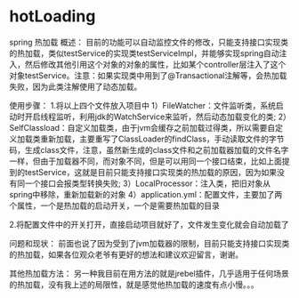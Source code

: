 # hotLoading
spring  热加载 
概述：
  目前的功能可以自动监控文件的修改，只能支持接口实现类的热加载，类似testService的实现类testServiceImpl，并能够实现spring自动注入，然后修改其他引用这个对象的对象的属性，比如某个controller层注入了这个对象testService。注意：如果实现类中用到了@Transactional注解等，会热加载失败，因为此类注解使用了动态加载。

使用步骤：
  1.将以上四个文件放入项目中
    1）FileWatcher：文件监听类，系统启动时开启线程监听，利用jdk的WatchService来监听，然后动态加载变化的类;
    2）SelfClassload：自定义加载类，由于jvm会缓存之前加载过得类，所以需要自定义加载类重新加载，主要重写了ClassLoader的findClass，手动读取文件的字节码，生成class文件，注意，虽然新生成的class文件和之前加载器加载的文件名字一样，但由于加载器不同，而对象不同，但是可以用同一个接口结束，比如上面提到的testService，这就是目前只能支持接口实现类的热加载的原因，因为如果没有同一个接口会报类型转换失败;
    3）LocalProcessor：注入类，把旧对象从spring中移除，重新加载新的对象
    4）application.yml：配置文件，主要加了两个属性，一个是热加载的启动开关，一个是需要热加载的目录
    
  2.将配置文件中的开关打开，直接启动项目就好了，文件发生变化就会自动加载了
   
问题和现状：
  前面也说了因为受到了jvm加载器的限制，目前只能支持接口实现类的热加载，如果各位观众老爷有更好的想法和建议欢迎留言，谢谢。
  
其他热加载方法：
  另一种我目前在用方法的就是jrebel插件，几乎适用于任何场景的热加载，没有我上述的局限性，就是感觉他热加载的速度有点小慢。。。
